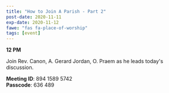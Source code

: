 ```yaml
---
title: "How to Join A Parish - Part 2"
post-date: 2020-11-11
exp-date: 2020-11-12
fawe: "fas fa-place-of-worship"
tags: [event]
---
```

**12 PM**

Join Rev. Canon, A. Gerard Jordan, O. Praem as he leads today's discussion.

<p class="text-danger"><b>Meeting ID</b>: 894 1589 5742
<br>
<b>Passcode</b>: 636 489
</p>